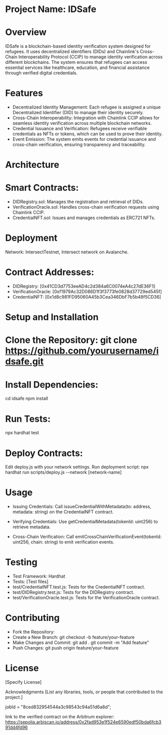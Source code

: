 # Project Name: IDSafe
# Overview
IDSafe is a blockchain-based identity verification system designed for refugees. It uses decentralized identifiers (DIDs) and Chainlink's Cross-Chain Interoperability Protocol (CCIP) to manage identity verification across different blockchains. The system ensures that refugees can access essential services like healthcare, education, and financial assistance through verified digital credentials.

# Features
- Decentralized Identity Management: Each refugee is assigned a unique Decentralized Identifier (DID) to manage their identity securely.
- Cross-Chain Interoperability: Integration with Chainlink CCIP allows for seamless identity verification across multiple blockchain networks.
- Credential Issuance and Verification: Refugees receive verifiable credentials as NFTs or tokens, which can be used to prove their identity.
- Event Emission: The system emits events for credential issuance and cross-chain verification, ensuring transparency and traceability.

# Architecture
# Smart Contracts:
- DIDRegistry.sol: Manages the registration and retrieval of DIDs.
- VerificationOracle.sol: Handles cross-chain verification requests using Chainlink CCIP.
- CredentialNFT.sol: Issues and manages credentials as ERC721 NFTs.

# Deployment
Network: IntersectTestnet, Intersect network on Avalanche.
# Contract Addresses:
- DIDRegistry: [0x41CD3d7753eeAD4c2d384a6C0074eA4c27dE36F1]
- VerificationOracle: [0xf1979Ac32D086D1f3f3773fe0828d37729ed545f]
- CredentialNFT: [0x1d8c981FD95060A45b3Cea346DbF7b5b48f5CD36]

# Setup and Installation
# Clone the Repository:  git clone https://github.com/yourusername/idsafe.git

# Install Dependencies:
cd idsafe
npm install

# Run Tests:
npx hardhat test

# Deploy Contracts:
Edit deploy.js with your network settings.
Run deployment script:
npx hardhat run scripts/deploy.js --network [network-name]

# Usage
- Issuing Credentials:
Call issueCredentialWithMetadata(to: address, metadata: string) on the CredentialNFT contract.

- Verifying Credentials:
Use getCredentialMetadata(tokenId: uint256) to retrieve metadata.

- Cross-Chain Verification:
Call emitCrossChainVerificationEvent(tokenId: uint256, chain: string) to emit verification events.

# Testing
- Test Framework: Hardhat
- Tests: [Test files]
- test/CredentialNFT.test.js: Tests for the CredentialNFT contract.
- test/DIDRegistry.test.js: Tests for the DIDRegistry contract.
- test/VerificationOracle.test.js: Tests for the VerificationOracle contract.

# Contributing
- Fork the Repository:
- Create a New Branch:
git checkout -b feature/your-feature
- Make Changes and Commit:
git add .
git commit -m "Add feature"
- Push Changes:
git push origin feature/your-feature

# License
[Specify License]

Acknowledgments
[List any libraries, tools, or people that contributed to the project.]



jobId = "8ced832954544a3c98543c94a51d6a8d";


link to the verified contract on the Arbitrum explorer: https://sepolia.arbiscan.io/address/0x2fad953e1f524e6590edf50bda6fcb391dd4fd96